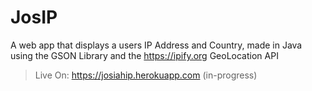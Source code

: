 # JosIP
A web app that displays a users IP Address and Country, made in Java using the GSON Library and the https://ipify.org GeoLocation API
> Live On: https://josiahip.herokuapp.com (in-progress)
